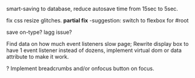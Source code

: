 smart-saving to database, reduce autosave time from 15sec to 5sec.

fix css resize glitches. **partial fix** -suggestion: switch to flexbox for #root

save on-type? lagg issue?

Find data on how much event listeners slow page; Rewrite display box to have 1 event listener instead of dozens, implement virtual dom or data attribute to make it work.

? Implement breadcrumbs and/or onfocus button on focus.
